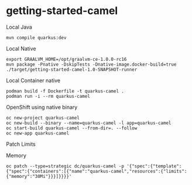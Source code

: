# getting-started-camel

Local Java 
```
mvn compile quarkus:dev
```

Local Native
```
export GRAALVM_HOME=/opt/graalvm-ce-1.0.0-rc16
mvn package -Pnative -DskipTests -Dnative-image.docker-build=true
./target/getting-started-camel-1.0-SNAPSHOT-runner
```

Local Container native
```
podman build -f Dockerfile -t quarkus-camel .
podman run -i --rm quarkus-camel
``` 

OpenShift using native binary
```
oc new-project quarkus-camel
oc new-build --binary --name=quarkus-camel -l app=quarkus-camel
oc start-build quarkus-camel --from-dir=. --follow
oc new-app quarkus-camel
```

Patch Limits

Memory

```
oc patch --type=strategic dc/quarkus-camel -p '{"spec":{"template":{"spec":{"containers":[{"name":"quarkus-camel","resources":{"limits":{"memory":"30Mi"}}}]}}}}'
```
